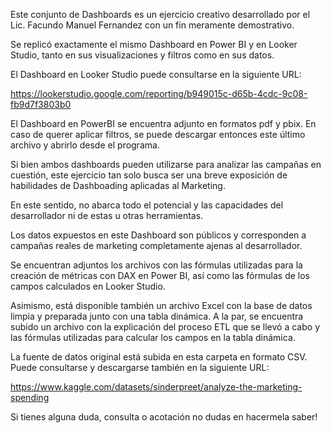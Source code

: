 Este conjunto de Dashboards es un ejercicio creativo desarrollado por el Lic. Facundo Manuel Fernandez con un fin meramente demostrativo.

Se replicó exactamente el mismo Dashboard en Power BI y en Looker Studio, tanto en sus visualizaciones y filtros como en sus datos.

El Dashboard en Looker Studio puede consultarse en la siguiente URL:

https://lookerstudio.google.com/reporting/b949015c-d65b-4cdc-9c08-fb9d7f3803b0

El Dashboard en PowerBI se encuentra adjunto en formatos pdf y pbix. En caso de querer aplicar filtros, se puede descargar entonces este último archivo y abrirlo desde el programa.

Si bien ambos dashboards pueden utilizarse para analizar las campañas en cuestión, este ejercicio tan solo busca ser una breve exposición de habilidades de Dashboading aplicadas al Marketing.

En este sentido, no abarca todo el potencial y las capacidades del desarrollador ni de estas u otras herramientas.

Los datos expuestos en este Dashboard son públicos y corresponden a campañas reales de marketing completamente ajenas al desarrollador.

Se encuentran adjuntos los archivos con las fórmulas utilizadas para la creación de métricas con DAX en Power BI, así como las fórmulas de los campos calculados en Looker Studio.

Asimismo, está disponible también un archivo Excel con la base de datos limpia y preparada junto con una tabla dinámica. A la par, se encuentra subido un archivo con la explicación del proceso ETL que se llevó a cabo y las fórmulas utilizadas para calcular los campos en la tabla dinámica.

La fuente de datos original está subida en esta carpeta en formato CSV. Puede consultarse y descargarse también en la siguiente URL:

https://www.kaggle.com/datasets/sinderpreet/analyze-the-marketing-spending

Si tienes alguna duda, consulta o acotación no dudas en hacermela saber!
